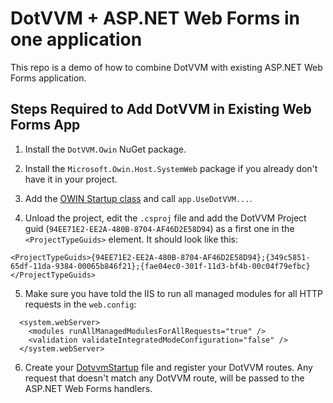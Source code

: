 # DotVVM + ASP.NET Web Forms in one application

This repo is a demo of how to combine DotVVM with existing ASP.NET Web Forms application.



## Steps Required to Add DotVVM in Existing Web Forms App

1. Install the `DotVVM.Owin` NuGet package.

2. Install the `Microsoft.Owin.Host.SystemWeb` package if you already don't have it in your project.

3. Add the [OWIN Startup class](src/WebFormsDotVVMCombo/Startup.cs) and call `app.UseDotVVM...`.

4. Unload the project, edit the `.csproj` file and add the DotVVM Project guid (`94EE71E2-EE2A-480B-8704-AF46D2E58D94`) 
as a first one in the `<ProjectTypeGuids>` element.
It should look like this:

```
<ProjectTypeGuids>{94EE71E2-EE2A-480B-8704-AF46D2E58D94};{349c5851-65df-11da-9384-00065b846f21};{fae04ec0-301f-11d3-bf4b-00c04f79efbc}</ProjectTypeGuids>
```

5. Make sure you have told the IIS to run all managed modules for all HTTP requests in the `web.config`:

```
  <system.webServer>
    <modules runAllManagedModulesForAllRequests="true" />
    <validation validateIntegratedModeConfiguration="false" />
  </system.webServer>
```

6. Create your [DotvvmStartup](src/WebFormsDotVVMCombo/DotvvmStartup.cs) file and register your DotVVM routes.
Any request that doesn't match any DotVVM route, will be passed to the ASP.NET Web Forms handlers.
